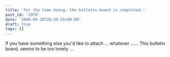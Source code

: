```yaml
---
title: 'For the time being, the bulletin board is completed.'
post_id: '2970'
date: '2000-04-20T20:49:55+09:00'
draft: true
tags: []
---
```


If you have something else you'd like to attach ... whatever ...... This bulletin board, seems to be too lonely ...
